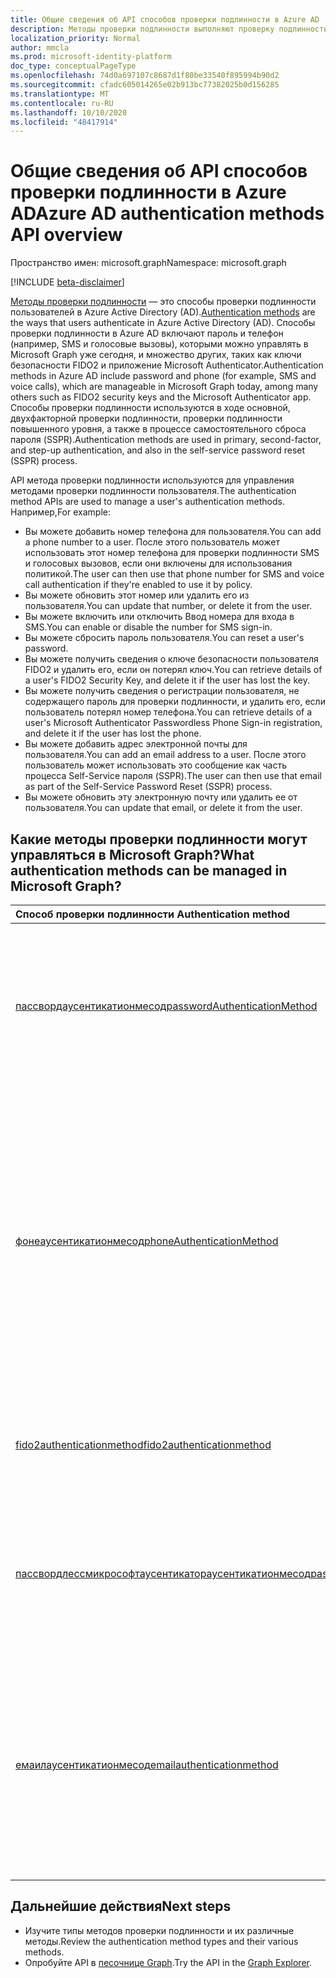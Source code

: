 ```yaml
---
title: Общие сведения об API способов проверки подлинности в Azure AD
description: Методы проверки подлинности выполняют проверку подлинности пользователей в Azure AD.
localization_priority: Normal
author: mmcla
ms.prod: microsoft-identity-platform
doc_type: conceptualPageType
ms.openlocfilehash: 74d0a697107c8687d1f80be33540f895994b90d2
ms.sourcegitcommit: cfadc605014265e02b913bc77382025b0d156285
ms.translationtype: MT
ms.contentlocale: ru-RU
ms.lasthandoff: 10/10/2020
ms.locfileid: "48417914"
---
```

# <a name="azure-ad-authentication-methods-api-overview"></a><span data-ttu-id="caa1a-103">Общие сведения об API способов проверки подлинности в Azure AD</span><span class="sxs-lookup"><span data-stu-id="caa1a-103">Azure AD authentication methods API overview</span></span>

<span data-ttu-id="caa1a-104">Пространство имен: microsoft.graph</span><span class="sxs-lookup"><span data-stu-id="caa1a-104">Namespace: microsoft.graph</span></span>

[!INCLUDE [beta-disclaimer](../../includes/beta-disclaimer.md)]

<span data-ttu-id="caa1a-105">[Методы проверки подлинности](/azure/active-directory/authentication/concept-authentication-methods) — это способы проверки подлинности пользователей в Azure Active Directory (AD).</span><span class="sxs-lookup"><span data-stu-id="caa1a-105">[Authentication methods](/azure/active-directory/authentication/concept-authentication-methods) are the ways that users authenticate in Azure Active Directory (AD).</span></span> <span data-ttu-id="caa1a-106">Способы проверки подлинности в Azure AD включают пароль и телефон (например, SMS и голосовые вызовы), которыми можно управлять в Microsoft Graph уже сегодня, и множество других, таких как ключи безопасности FIDO2 и приложение Microsoft Authenticator.</span><span class="sxs-lookup"><span data-stu-id="caa1a-106">Authentication methods in Azure AD include password and phone (for example, SMS and voice calls), which are manageable in Microsoft Graph today, among many others such as FIDO2 security keys and the Microsoft Authenticator app.</span></span> <span data-ttu-id="caa1a-107">Способы проверки подлинности используются в ходе основной, двухфакторной проверки подлинности, проверки подлинности повышенного уровня, а также в процессе самостоятельного сброса пароля (SSPR).</span><span class="sxs-lookup"><span data-stu-id="caa1a-107">Authentication methods are used in primary, second-factor, and step-up authentication, and also in the self-service password reset (SSPR) process.</span></span>

<span data-ttu-id="caa1a-108">API метода проверки подлинности используются для управления методами проверки подлинности пользователя.</span><span class="sxs-lookup"><span data-stu-id="caa1a-108">The authentication method APIs are used to manage a user's authentication methods.</span></span> <span data-ttu-id="caa1a-109">Например,</span><span class="sxs-lookup"><span data-stu-id="caa1a-109">For example:</span></span>

* <span data-ttu-id="caa1a-110">Вы можете добавить номер телефона для пользователя.</span><span class="sxs-lookup"><span data-stu-id="caa1a-110">You can add a phone number to a user.</span></span> <span data-ttu-id="caa1a-111">После этого пользователь может использовать этот номер телефона для проверки подлинности SMS и голосовых вызовов, если они включены для использования политикой.</span><span class="sxs-lookup"><span data-stu-id="caa1a-111">The user can then use that phone number for SMS and voice call authentication if they're enabled to use it by policy.</span></span>
* <span data-ttu-id="caa1a-112">Вы можете обновить этот номер или удалить его из пользователя.</span><span class="sxs-lookup"><span data-stu-id="caa1a-112">You can update that number, or delete it from the user.</span></span>
* <span data-ttu-id="caa1a-113">Вы можете включить или отключить Ввод номера для входа в SMS.</span><span class="sxs-lookup"><span data-stu-id="caa1a-113">You can enable or disable the number for SMS sign-in.</span></span>
* <span data-ttu-id="caa1a-114">Вы можете сбросить пароль пользователя.</span><span class="sxs-lookup"><span data-stu-id="caa1a-114">You can reset a user's password.</span></span>
* <span data-ttu-id="caa1a-115">Вы можете получить сведения о ключе безопасности пользователя FIDO2 и удалить его, если он потерял ключ.</span><span class="sxs-lookup"><span data-stu-id="caa1a-115">You can retrieve details of a user's FIDO2 Security Key, and delete it if the user has lost the key.</span></span>
* <span data-ttu-id="caa1a-116">Вы можете получить сведения о регистрации пользователя, не содержащего пароль для проверки подлинности, и удалить его, если пользователь потерял номер телефона.</span><span class="sxs-lookup"><span data-stu-id="caa1a-116">You can retrieve details of a user's Microsoft Authenticator Passwordless Phone Sign-in registration, and delete it if the user has lost the phone.</span></span>
* <span data-ttu-id="caa1a-117">Вы можете добавить адрес электронной почты для пользователя.</span><span class="sxs-lookup"><span data-stu-id="caa1a-117">You can add an email address to a user.</span></span> <span data-ttu-id="caa1a-118">После этого пользователь может использовать это сообщение как часть процесса Self-Service пароля (SSPR).</span><span class="sxs-lookup"><span data-stu-id="caa1a-118">The user can then use that email as part of the Self-Service Password Reset (SSPR) process.</span></span>
* <span data-ttu-id="caa1a-119">Вы можете обновить эту электронную почту или удалить ее от пользователя.</span><span class="sxs-lookup"><span data-stu-id="caa1a-119">You can update that email, or delete it from the user.</span></span>

## <a name="what-authentication-methods-can-be-managed-in-microsoft-graph"></a><span data-ttu-id="caa1a-120">Какие методы проверки подлинности могут управляться в Microsoft Graph?</span><span class="sxs-lookup"><span data-stu-id="caa1a-120">What authentication methods can be managed in Microsoft Graph?</span></span>

|<span data-ttu-id="caa1a-121">Способ проверки подлинности </span><span class="sxs-lookup"><span data-stu-id="caa1a-121">Authentication method</span></span>       | <span data-ttu-id="caa1a-122">Описание</span><span class="sxs-lookup"><span data-stu-id="caa1a-122">Description</span></span> |<span data-ttu-id="caa1a-123">Примеры</span><span class="sxs-lookup"><span data-stu-id="caa1a-123">Examples</span></span>     |
|:---------------------------|:------------|:------------|
|[<span data-ttu-id="caa1a-124">пассвордаусентикатионмесод</span><span class="sxs-lookup"><span data-stu-id="caa1a-124">passwordAuthenticationMethod</span></span>](passwordauthenticationmethod.md)| <span data-ttu-id="caa1a-125">В настоящее время в Azure AD используется пароль, используемый по умолчанию в качестве основного метода проверки подлинности.</span><span class="sxs-lookup"><span data-stu-id="caa1a-125">A password is currently the default primary authentication method in Azure AD.</span></span>|<span data-ttu-id="caa1a-126">сбросить пароль пользователя.</span><span class="sxs-lookup"><span data-stu-id="caa1a-126">Reset a user's password</span></span>|
|[<span data-ttu-id="caa1a-127">фонеаусентикатионмесод</span><span class="sxs-lookup"><span data-stu-id="caa1a-127">phoneAuthenticationMethod</span></span>](phoneauthenticationmethod.md)|<span data-ttu-id="caa1a-128">Пользователь может использовать телефон для проверки подлинности с помощью [SMS или голосовых вызовов](https://docs.microsoft.com/azure/active-directory/authentication/concept-authentication-methods#phone-options) (как это разрешено политикой).</span><span class="sxs-lookup"><span data-stu-id="caa1a-128">A phone can be used by a user to authenticate using [SMS or voice calls](https://docs.microsoft.com/azure/active-directory/authentication/concept-authentication-methods#phone-options) (as allowed by policy).</span></span>|<span data-ttu-id="caa1a-129">Просмотрите номера телефонов проверки подлинности пользователя.</span><span class="sxs-lookup"><span data-stu-id="caa1a-129">See a user's authentication phone numbers.</span></span> <span data-ttu-id="caa1a-130">Добавление, обновление или удаление номера телефона для пользователя.</span><span class="sxs-lookup"><span data-stu-id="caa1a-130">Add, update, or remove a phone number to a user.</span></span> <span data-ttu-id="caa1a-131">Включение или отключение основного мобильного телефона для входа в SMS.</span><span class="sxs-lookup"><span data-stu-id="caa1a-131">Enable or disable a primary mobile phone for SMS sign-in.</span></span>|
|[<span data-ttu-id="caa1a-132">fido2authenticationmethod</span><span class="sxs-lookup"><span data-stu-id="caa1a-132">fido2authenticationmethod</span></span>](fido2authenticationmethod.md)|<span data-ttu-id="caa1a-133">Пользователь может использовать ключ безопасности FIDO2, чтобы войти в Azure AD.</span><span class="sxs-lookup"><span data-stu-id="caa1a-133">A FIDO2 Security Key can be used by a user to sign in to Azure AD.</span></span>|<span data-ttu-id="caa1a-134">Удаление потерянного ключа безопасности FIDO2.</span><span class="sxs-lookup"><span data-stu-id="caa1a-134">Delete a lost FIDO2 Security Key.</span></span>|
|[<span data-ttu-id="caa1a-135">пассвордлессмикрософтаусентикатораусентикатионмесод</span><span class="sxs-lookup"><span data-stu-id="caa1a-135">passwordlessmicrosoftauthenticatorauthenticationmethod</span></span>](passwordlessmicrosoftauthenticatorauthenticationmethod.md)|<span data-ttu-id="caa1a-136">Пользователь, не поддерживающий пароль для проверки подлинности, может использовать для входа в Azure AD.</span><span class="sxs-lookup"><span data-stu-id="caa1a-136">Microsoft Authenticator Passwordless Phone Sign-in can be used by a user to sign in to Azure AD</span></span>|<span data-ttu-id="caa1a-137">Удаление метода проверки подлинности при входе без пароля.</span><span class="sxs-lookup"><span data-stu-id="caa1a-137">Delete a Passwordless Phone Sign-in authentication method.</span></span>|
|[<span data-ttu-id="caa1a-138">емаилаусентикатионмесод</span><span class="sxs-lookup"><span data-stu-id="caa1a-138">emailauthenticationmethod</span></span>](emailauthenticationmethod.md)|<span data-ttu-id="caa1a-139">Адрес электронной почты может быть пользователем в рамках процесса Self-Serviceного сброса пароля (SSPR).</span><span class="sxs-lookup"><span data-stu-id="caa1a-139">An email address can be user by a user as part of the Self-Service Password Reset (SSPR) process.</span></span>|<span data-ttu-id="caa1a-140">Просмотрите адрес электронной почты для проверки подлинности пользователя.</span><span class="sxs-lookup"><span data-stu-id="caa1a-140">See a user's authentication email address.</span></span> <span data-ttu-id="caa1a-141">Добавление, обновление или удаление адреса электронной почты для пользователя.</span><span class="sxs-lookup"><span data-stu-id="caa1a-141">Add, update, or remove an email address to a user.</span></span>|

## <a name="next-steps"></a><span data-ttu-id="caa1a-142">Дальнейшие действия</span><span class="sxs-lookup"><span data-stu-id="caa1a-142">Next steps</span></span>

* <span data-ttu-id="caa1a-143">Изучите типы методов проверки подлинности и их различные методы.</span><span class="sxs-lookup"><span data-stu-id="caa1a-143">Review the authentication method types and their various methods.</span></span>
* <span data-ttu-id="caa1a-144">Опробуйте API в [песочнице Graph](https://developer.microsoft.com/graph/graph-explorer).</span><span class="sxs-lookup"><span data-stu-id="caa1a-144">Try the API in the [Graph Explorer](https://developer.microsoft.com/graph/graph-explorer).</span></span>